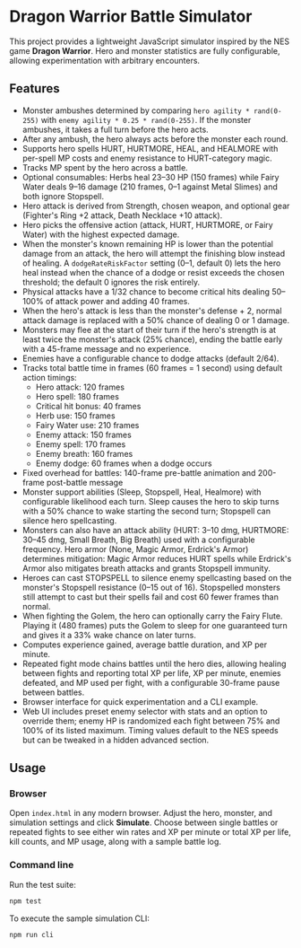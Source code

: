 # Dragon Warrior Battle Simulator

This project provides a lightweight JavaScript simulator inspired by the NES game **Dragon Warrior**. Hero and monster statistics are fully configurable, allowing experimentation with arbitrary encounters.

## Features
- Monster ambushes determined by comparing `hero agility * rand(0-255)` with `enemy agility * 0.25 * rand(0-255)`. If the monster ambushes, it takes a full turn before the hero acts.
- After any ambush, the hero always acts before the monster each round.
- Supports hero spells HURT, HURTMORE, HEAL, and HEALMORE with per-spell MP costs and enemy resistance to HURT-category magic.
- Tracks MP spent by the hero across a battle.
- Optional consumables: Herbs heal 23–30 HP (150 frames) while Fairy Water deals 9–16 damage (210 frames, 0–1 against Metal Slimes) and both ignore Stopspell.
- Hero attack is derived from Strength, chosen weapon, and optional gear (Fighter's Ring +2 attack, Death Necklace +10 attack).
- Hero picks the offensive action (attack, HURT, HURTMORE, or Fairy Water) with the highest expected damage.
- When the monster's known remaining HP is lower than the potential damage from an attack, the hero will attempt the finishing blow instead of healing. A `dodgeRateRiskFactor` setting (0–1, default 0) lets the hero heal instead when the chance of a dodge or resist exceeds the chosen threshold; the default 0 ignores the risk entirely.
- Physical attacks have a 1/32 chance to become critical hits dealing 50–100% of attack power and adding 40 frames.
- When the hero's attack is less than the monster's defense + 2, normal attack damage is replaced with a 50% chance of dealing 0 or 1 damage.
- Monsters may flee at the start of their turn if the hero's strength is at least twice the monster's attack (25% chance), ending the battle early with a 45-frame message and no experience.
- Enemies have a configurable chance to dodge attacks (default 2/64).
- Tracks total battle time in frames (60 frames = 1 second) using default action timings:
  - Hero attack: 120 frames
  - Hero spell: 180 frames
  - Critical hit bonus: 40 frames
  - Herb use: 150 frames
  - Fairy Water use: 210 frames
  - Enemy attack: 150 frames
  - Enemy spell: 170 frames
  - Enemy breath: 160 frames
  - Enemy dodge: 60 frames when a dodge occurs
- Fixed overhead for battles: 140-frame pre-battle animation and 200-frame post-battle message
- Monster support abilities (Sleep, Stopspell, Heal, Healmore) with configurable likelihood each turn. Sleep causes the hero to skip turns with a 50% chance to wake starting the second turn; Stopspell can silence hero spellcasting.
- Monsters can also have an attack ability (HURT: 3–10 dmg, HURTMORE: 30–45 dmg, Small Breath, Big Breath) used with a configurable frequency. Hero armor (None, Magic Armor, Erdrick's Armor) determines mitigation: Magic Armor reduces HURT spells while Erdrick's Armor also mitigates breath attacks and grants Stopspell immunity.
- Heroes can cast STOPSPELL to silence enemy spellcasting based on the monster's Stopspell resistance (0–15 out of 16). Stopspelled monsters still attempt to cast but their spells fail and cost 60 fewer frames than normal.
- When fighting the Golem, the hero can optionally carry the Fairy Flute. Playing it (480 frames) puts the Golem to sleep for one guaranteed turn and gives it a 33% wake chance on later turns.
- Computes experience gained, average battle duration, and XP per minute.
- Repeated fight mode chains battles until the hero dies, allowing healing between fights and reporting total XP per life, XP per minute, enemies defeated, and MP used per fight, with a configurable 30-frame pause between battles.
- Browser interface for quick experimentation and a CLI example.
- Web UI includes preset enemy selector with stats and an option to override them; enemy HP is randomized each fight between 75% and 100% of its listed maximum. Timing values default to the NES speeds but can be tweaked in a hidden advanced section.

## Usage
### Browser
Open `index.html` in any modern browser. Adjust the hero, monster, and simulation settings and click **Simulate**. Choose between single battles or repeated fights to see either win rates and XP per minute or total XP per life, kill counts, and MP usage, along with a sample battle log.

### Command line
Run the test suite:

```bash
npm test
```

To execute the sample simulation CLI:

```bash
npm run cli
```
